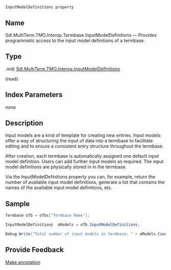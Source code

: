 

# 
    InputModelDefinitions property




## Name

Sdl.MultiTerm.TMO.Interop.Termbase.InputModelDefinitions —          Provides programmatic access to the input model definitions of a termbase.



## Type
.md)
[Sdl.MultiTerm.TMO.Interop.InputModelDefinitions](Sdl.MultiTerm.TMO.Interop.InputModelDefinitions.md)

(read)



## Index Parameters
*none*


## Description



Input models are a kind of template for creating new entries. Input models offer a way of structuring the input of data into a termbase to facilitate editing and to ensure a consistent entry structure throughout the termbase.

After creation, each termbase is automatically assigned one default input model definition. Users can add further input models as required. The input model definitions are physically stored in in the termbase.

Via the InputModelDefinitions property you can, for example, return the number of available input model definitions, generate a list that contains the names of the available input model definitions, etc.



## Sample


```cs
Termbase oTb = oTbs["Termbase Name"];

InputModelDefinitions  oModels = oTb.InputModelDefinitions;

Debug.Write("Total number of input models in termbase: " + oModels.Count.ToString());
```



## Provide Feedback

[Make annotation](mailto:sdk-feedback@sdl.com&amp;subject=Reference%20for%20Sdl.MultiTerm.TMO.Interop.Termbase.InputModelDefinitions)

